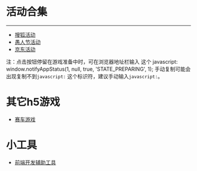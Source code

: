 # 活动合集
----
* [搜狐活动](https://bro-res2.flyme.cn/resources/activity/sohu/index.html?campaignId=20&turnTo=b&business=2&pkg=1)
* [愚人节活动](https://bro-res2.flyme.cn/resources/activity/foolday-bro/index.html?campaignId=48&business=2)
* [京东活动](https://act-app.mzres.com/resources/activity/jd/index.html?turnTo=b&campaignId=5&pkg=1)

注：点击按钮停留在游戏准备中时，可在浏览器地址栏输入 这个 javascript: window.notifyAppStatus(1, null, true, 'STATE_PREPARING', 1);
手动复制可能会出现复制不到`javascript:` 这个标识符，建议手动输入`javascript:`。

# 其它h5游戏
* [赛车游戏](./example/racecar/index.html)

# 小工具
* [前端开发辅助工具](./example/frontdevtool/index.html)